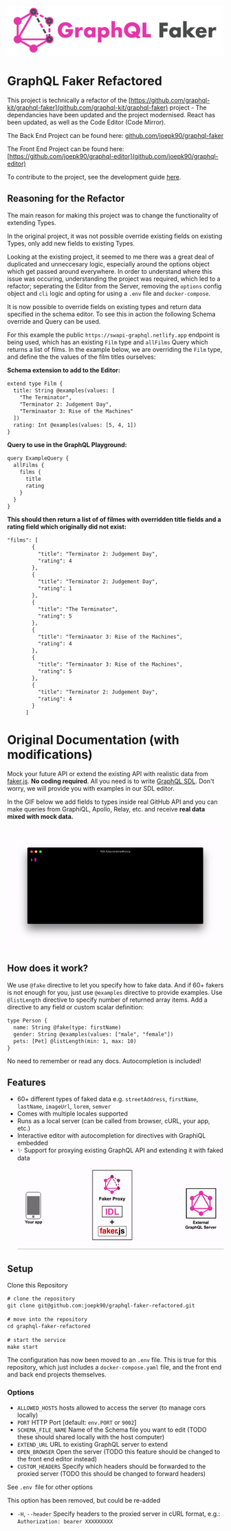 ![GraphQL Faker logo](./docs/faker-logo-text.png)

# GraphQL Faker Refactored

This project is technically a refactor of the [https://github.com/graphql-kit/graphql-faker](github.com/graphql-kit/graphql-faker) project - The dependancies have been updated and the project modernised. React has been updated, as well as the Code Editor (Code Mirror).

The Back End Project can be found here:
[github.com/joepk90/graphql-faker](https://github.com/joepk90/graphql-faker) 

The Front End Project can be found here:
[https://github.com/joepk90/graphql-editor](github.com/joepk90/graphql-editor)

To contribute to the project, see the development guide [here](https://github.com/joepk90/graphql-faker-refactored/blob/main/development.md).


## Reasoning for the Refactor
The main reason for making this project was to change the functionality of extending Types.

In the original project, it was not possible override existing fields on existing Types, only add new fields to existing Types.

Looking at the existing project, it seemed to me there was a great deal of duplicated and unneccesary logic, especially around the options object which get passed around everywhere. In order to understand where this issue was occuring, understanding the project was required, which led to a refactor; seperating the Editor from the Server, removing the `options` config object and `cli` logic and opting for using a `.env` file and `docker-compose`.

It is now possible to override fields on existing types and return data specified in the schema editor. To see this in action the following Schema override and Query can be used.

For this example the public `https://swapi-graphql.netlify.app` endpoint is being used, which has an existing `Film` type and `allFilms` Query which returns a list of films. In the example below, we are overriding the `Film` type, and define the the values of the film titles ourselves:

<b>Schema extension to add to the Editor:</b>
```
extend type Film {
  title: String @examples(values: [
    "The Terminator",
    "Terminator 2: Judgement Day",
    "Terminaator 3: Rise of the Machines"
  ])
  rating: Int @examples(values: [5, 4, 1])
}
```

<b>Query to use in the GraphQL Playground:</b>
```
query ExampleQuery {
  allFilms {
    films {
      title
      rating
    }
  }
}
```

<b>This should then return a list of of filmes with overridden title fields and a rating field which originally did not exist:</b>
```
"films": [
        {
          "title": "Terminator 2: Judgement Day",
          "rating": 4
        },
        {
          "title": "Terminator 2: Judgement Day",
          "rating": 1
        },
        {
          "title": "The Terminator",
          "rating": 5
        },
        {
          "title": "Terminaator 3: Rise of the Machines",
          "rating": 4
        },
        {
          "title": "Terminaator 3: Rise of the Machines",
          "rating": 5
        },
        {
          "title": "Terminator 2: Judgement Day",
          "rating": 4
        }
      ]
```

# Original Documentation (with modifications)

Mock your future API or extend the existing API with realistic data from [faker.js](https://fakerjs.dev/). **No coding required**.
All you need is to write [GraphQL SDL](https://alligator.io/graphql/graphql-sdl/). Don't worry, we will provide you with examples in our SDL editor.

In the GIF below we add fields to types inside real GitHub API and you can make queries from GraphiQL, Apollo, Relay, etc. and receive **real data mixed with mock data.**
![demo-gif](./docs/demo.gif)

## How does it work?

We use `@fake` directive to let you specify how to fake data. And if 60+ fakers is not enough for you, just use `@examples` directive to provide examples. Use `@listLength` directive to specify number of returned array items. Add a directive to any field or custom scalar definition:

    type Person {
      name: String @fake(type: firstName)
      gender: String @examples(values: ["male", "female"])
      pets: [Pet] @listLength(min: 1, max: 10)
    }

No need to remember or read any docs. Autocompletion is included!

## Features

- 60+ different types of faked data e.g. `streetAddress`, `firstName`, `lastName`, `imageUrl`, `lorem`, `semver`
- Comes with multiple locales supported
- Runs as a local server (can be called from browser, cURL, your app, etc.)
- Interactive editor with autocompletion for directives with GraphiQL embedded
- ✨ Support for proxying existing GraphQL API and extending it with faked data
  ![Extend mode diagram](./docs/extend-mode.gif)

## Setup

Clone this Repository
```
# clone the repository
git clone git@github.com:joepk90/graphql-faker-refactored.git

# move into the repository
cd graphql-faker-refactored

# start the service
make start

```

The configuration has now been moved to an `.env` file. This is true for this repository, which just includes a `docker-compose.yaml` file, and the front end and back end projects themselves.


### Options

- `ALLOWED_HOSTS` hosts allowed to access the server (to manage cors locally)
- `PORT` HTTP Port [default: `env.PORT` or `9002`]
- `SCHEMA_FILE_NAME` Name of the Schema file you want to edit (TODO these should shared locally with the host computer)
- `EXTEND_URL` URL to existing GraphQL server to extend
- `OPEN_BROWSER` Open the server (TODO this feature should be changed to the front end editor instead)
- `CUSTOM_HEADERS` Specify which headers should be forwarded to the proxied server (TODO this should be changed to forward headers)
 
See `.env `file for other options

This option has been removed, but could be re-added
- `-H`, `--header` Specify headers to the proxied server in cURL format, e.g.: `Authorization: bearer XXXXXXXXX`